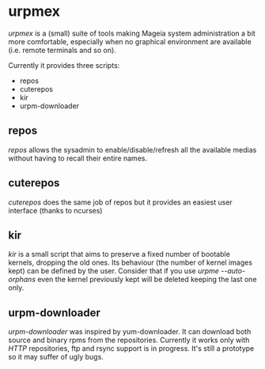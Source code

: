 urpmex
======

*urpmex* is a (small) suite of tools making Mageia system administration a bit more comfortable,
especially when no graphical environment are available (i.e. remote terminals and so on).

Currently it provides three scripts:

 * repos
 * cuterepos
 * kir
 * urpm-downloader

repos
-----

*repos* allows the sysadmin to enable/disable/refresh all the available medias without
having to recall their entire names.

cuterepos
---------

*cuterepos* does the same job of repos but it provides an easiest user interface (thanks to ncurses)

kir
---

*kir* is a small script that aims to preserve a fixed number of bootable kernels, dropping the old ones. 
Its behaviour (the number of kernel images kept) can be defined by the user.
Consider that if you use _urpme --auto-orphans_ even the kernel previously kept will be deleted keeping the last one only.

urpm-downloader
---------------

*urpm-downloader* was inspired by yum-downloader. It can download both source and binary rpms from the repositories.
Currently it works only with _HTTP_ repositories, ftp and rsync support is in progress.
It's still a prototype so it may suffer of ugly bugs.
